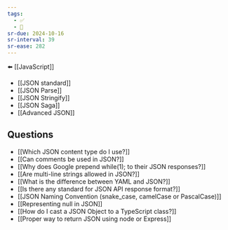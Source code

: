 ```yaml
---
tags:
  - ✅
  - 🧭
sr-due: 2024-10-16
sr-interval: 39
sr-ease: 282
---
```


⬅️ [[JavaScript]]

- [[JSON standard]]
- [[JSON Parse]]
- [[JSON Stringify]]
- [[JSON Saga]]
- [[Advanced JSON]]
## Questions
- [[Which JSON content type do I use?]]
- [[Can comments be used in JSON?]]
- [[Why does Google prepend while(1); to their JSON responses?]]
- [[Are multi-line strings allowed in JSON?]]
- [[What is the difference between YAML and JSON?]]
- [[Is there any standard for JSON API response format?]]
- [[JSON Naming Convention (snake_case, camelCase or PascalCase)]]
- [[Representing null in JSON]]
- [[How do I cast a JSON Object to a TypeScript class?]]
- [[Proper way to return JSON using node or Express]]